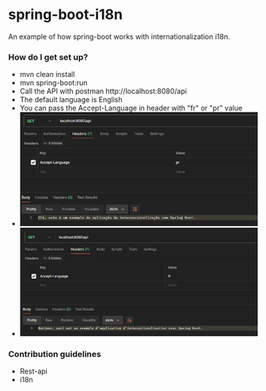 # spring-boot-i18n #


An example of how spring-boot works with internationalization i18n.

### How do I get set up? ###
* mvn clean install
* mvn spring-boot:run
* Call the API with postman http://localhost:8080/api
* The default language is English
* You can pass the Accept-Language in header with "fr" or "pr" value
* ![Portugues](screenshot/1.png)
* ![French](screenshot/2.png)

### Contribution guidelines ###
* Rest-api
* i18n

